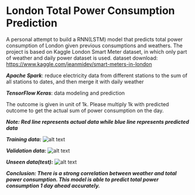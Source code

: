 # London Total Power Consumption Prediction
A personal attempt to build a RNN(LSTM) model that predicts total power consumption of London given previous consumptions and weathers.
The project is based on Kaggle London Smart Meter dataset, in which only part of weather and daily power dataset is used.
dataset download: https://www.kaggle.com/jeanmidev/smart-meters-in-london

***Apache Spark***: reduce electricity data from different stations to the sum of all stations to dates, and then merge it with daily weather

***TensorFlow Keras***: data modeling and prediction

The outcome is given in unit of 1k. Please multiply 1k with predicted outcome to get the actual sum of power consumption on the day.

***Note: Red line represents actual data while blue line represents predicted data***

***Training data:***
![alt text](https://github.com/JeffreyW0w/Spark-LSTM-Prediction/blob/master/result_pics/train.png?raw=true)

***Validation data:***
![alt text](https://github.com/JeffreyW0w/Spark-LSTM-Prediction/blob/master/result_pics/valid.png?raw=true)

***Unseen data(test):***
![alt text](https://github.com/JeffreyW0w/Spark-LSTM-Prediction/blob/master/result_pics/test.png?raw=true)


***Conclusion:
There is a strong correlation between weather and total power consumption. This model is able to predict total power consumption 1 day ahead accurately.***
